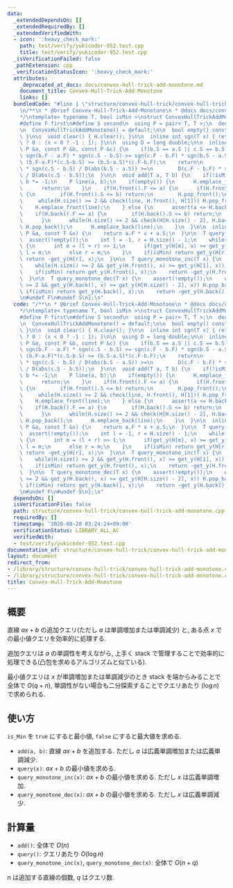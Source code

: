 ```yaml
---
data:
  _extendedDependsOn: []
  _extendedRequiredBy: []
  _extendedVerifiedWith:
  - icon: ':heavy_check_mark:'
    path: test/verify/yukicoder-952.test.cpp
    title: test/verify/yukicoder-952.test.cpp
  _isVerificationFailed: false
  _pathExtension: cpp
  _verificationStatusIcon: ':heavy_check_mark:'
  attributes:
    _deprecated_at_docs: docs/convex-hull-trick-add-monotone.md
    document_title: Convex-Hull-Trick-Add-Monotone
    links: []
  bundledCode: "#line 1 \"structure/convex-hull-trick/convex-hull-trick-add-monotone.cpp\"\
    \n/**\n * @brief Convex-Hull-Trick-Add-Monotone\n * @docs docs/convex-hull-trick-add-monotone.md\n\
    */\ntemplate< typename T, bool isMin >\nstruct ConvexHullTrickAddMonotone {\n\
    #define F first\n#define S second\n  using P = pair< T, T >;\n  deque< P > H;\n\
    \n  ConvexHullTrickAddMonotone() = default;\n\n  bool empty() const { return H.empty();\
    \ }\n\n  void clear() { H.clear(); }\n\n  inline int sgn(T x) { return x == 0\
    \ ? 0 : (x < 0 ? -1 : 1); }\n\n  using D = long double;\n\n  inline bool check(const\
    \ P &a, const P &b, const P &c) {\n    if(b.S == a.S || c.S == b.S)\n      return\
    \ sgn(b.F - a.F) * sgn(c.S - b.S) >= sgn(c.F - b.F) * sgn(b.S - a.S);\n\n    //return\
    \ (b.F-a.F)*(c.S-b.S) >= (b.S-a.S)*(c.F-b.F);\n    return\n        D(b.F - a.F)\
    \ * sgn(c.S - b.S) / D(abs(b.S - a.S)) >=\n        D(c.F - b.F) * sgn(b.S - a.S)\
    \ / D(abs(c.S - b.S));\n  }\n\n  void add(T a, T b) {\n    if(!isMin) a *= -1,\
    \ b *= -1;\n    P line(a, b);\n    if(empty()) {\n      H.emplace_front(line);\n\
    \      return;\n    }\n    if(H.front().F <= a) {\n      if(H.front().F == a)\
    \ {\n        if(H.front().S <= b) return;\n        H.pop_front();\n      }\n \
    \     while(H.size() >= 2 && check(line, H.front(), H[1])) H.pop_front();\n  \
    \    H.emplace_front(line);\n    } else {\n      assert(a <= H.back().F);\n  \
    \    if(H.back().F == a) {\n        if(H.back().S <= b) return;\n        H.pop_back();\n\
    \      }\n      while(H.size() >= 2 && check(H[H.size() - 2], H.back(), line))\
    \ H.pop_back();\n      H.emplace_back(line);\n    }\n  }\n\n  inline T get_y(const\
    \ P &a, const T &x) {\n    return a.F * x + a.S;\n  }\n\n  T query(T x) {\n  \
    \  assert(!empty());\n    int l = -1, r = H.size() - 1;\n    while(l + 1 < r)\
    \ {\n      int m = (l + r) >> 1;\n      if(get_y(H[m], x) >= get_y(H[m + 1], x))\
    \ l = m;\n      else r = m;\n    }\n    if(isMin) return get_y(H[r], x);\n   \
    \ return -get_y(H[r], x);\n  }\n\n  T query_monotone_inc(T x) {\n    assert(!empty());\n\
    \    while(H.size() >= 2 && get_y(H.front(), x) >= get_y(H[1], x)) H.pop_front();\n\
    \    if(isMin) return get_y(H.front(), x);\n    return -get_y(H.front(), x);\n\
    \  }\n\n  T query_monotone_dec(T x) {\n    assert(!empty());\n    while(H.size()\
    \ >= 2 && get_y(H.back(), x) >= get_y(H[H.size() - 2], x)) H.pop_back();\n   \
    \ if(isMin) return get_y(H.back(), x);\n    return -get_y(H.back(), x);\n  }\n\
    \n#undef F\n#undef S\n};\n"
  code: "/**\n * @brief Convex-Hull-Trick-Add-Monotone\n * @docs docs/convex-hull-trick-add-monotone.md\n\
    */\ntemplate< typename T, bool isMin >\nstruct ConvexHullTrickAddMonotone {\n\
    #define F first\n#define S second\n  using P = pair< T, T >;\n  deque< P > H;\n\
    \n  ConvexHullTrickAddMonotone() = default;\n\n  bool empty() const { return H.empty();\
    \ }\n\n  void clear() { H.clear(); }\n\n  inline int sgn(T x) { return x == 0\
    \ ? 0 : (x < 0 ? -1 : 1); }\n\n  using D = long double;\n\n  inline bool check(const\
    \ P &a, const P &b, const P &c) {\n    if(b.S == a.S || c.S == b.S)\n      return\
    \ sgn(b.F - a.F) * sgn(c.S - b.S) >= sgn(c.F - b.F) * sgn(b.S - a.S);\n\n    //return\
    \ (b.F-a.F)*(c.S-b.S) >= (b.S-a.S)*(c.F-b.F);\n    return\n        D(b.F - a.F)\
    \ * sgn(c.S - b.S) / D(abs(b.S - a.S)) >=\n        D(c.F - b.F) * sgn(b.S - a.S)\
    \ / D(abs(c.S - b.S));\n  }\n\n  void add(T a, T b) {\n    if(!isMin) a *= -1,\
    \ b *= -1;\n    P line(a, b);\n    if(empty()) {\n      H.emplace_front(line);\n\
    \      return;\n    }\n    if(H.front().F <= a) {\n      if(H.front().F == a)\
    \ {\n        if(H.front().S <= b) return;\n        H.pop_front();\n      }\n \
    \     while(H.size() >= 2 && check(line, H.front(), H[1])) H.pop_front();\n  \
    \    H.emplace_front(line);\n    } else {\n      assert(a <= H.back().F);\n  \
    \    if(H.back().F == a) {\n        if(H.back().S <= b) return;\n        H.pop_back();\n\
    \      }\n      while(H.size() >= 2 && check(H[H.size() - 2], H.back(), line))\
    \ H.pop_back();\n      H.emplace_back(line);\n    }\n  }\n\n  inline T get_y(const\
    \ P &a, const T &x) {\n    return a.F * x + a.S;\n  }\n\n  T query(T x) {\n  \
    \  assert(!empty());\n    int l = -1, r = H.size() - 1;\n    while(l + 1 < r)\
    \ {\n      int m = (l + r) >> 1;\n      if(get_y(H[m], x) >= get_y(H[m + 1], x))\
    \ l = m;\n      else r = m;\n    }\n    if(isMin) return get_y(H[r], x);\n   \
    \ return -get_y(H[r], x);\n  }\n\n  T query_monotone_inc(T x) {\n    assert(!empty());\n\
    \    while(H.size() >= 2 && get_y(H.front(), x) >= get_y(H[1], x)) H.pop_front();\n\
    \    if(isMin) return get_y(H.front(), x);\n    return -get_y(H.front(), x);\n\
    \  }\n\n  T query_monotone_dec(T x) {\n    assert(!empty());\n    while(H.size()\
    \ >= 2 && get_y(H.back(), x) >= get_y(H[H.size() - 2], x)) H.pop_back();\n   \
    \ if(isMin) return get_y(H.back(), x);\n    return -get_y(H.back(), x);\n  }\n\
    \n#undef F\n#undef S\n};\n"
  dependsOn: []
  isVerificationFile: false
  path: structure/convex-hull-trick/convex-hull-trick-add-monotone.cpp
  requiredBy: []
  timestamp: '2020-08-20 03:24:24+09:00'
  verificationStatus: LIBRARY_ALL_AC
  verifiedWith:
  - test/verify/yukicoder-952.test.cpp
documentation_of: structure/convex-hull-trick/convex-hull-trick-add-monotone.cpp
layout: document
redirect_from:
- /library/structure/convex-hull-trick/convex-hull-trick-add-monotone.cpp
- /library/structure/convex-hull-trick/convex-hull-trick-add-monotone.cpp.html
title: Convex-Hull-Trick-Add-Monotone
---
```

## 概要

直線 $ax+b$ の追加クエリ(ただし $a$ は単調増加または単調減少) と, ある点 $x$ での最小値クエリを効率的に処理する.

追加クエリは $a$ の単調性を考えながら, 上手く stack で管理することで効率的に処理できる(凸包を求めるアルゴリズムと似ている).

最小値クエリは $x$ が単調増加または単調減少のとき stack を端からみることで全体で $O(q + n)$, 単調性がない場合も二分探索することでクエリあたり $(\log n)$ で求められる.

## 使い方

`is_Min` を `true` にすると最小値, `false` にすると最大値を求める.

* `add(a, b)`: 直線 $ax + b$ を追加する. ただし $a$ は広義単調増加または広義単調減少.
* `query(x)`: $ax + b$ の最小値を求める.
* `query_monotone_inc(x)`: $ax + b$ の最小値を求める. ただし $x$ は広義単調増加.
* `query_monotone_dec(x)`: $ax + b$ の最小値を求める. ただし $x$ は広義単調減少.

## 計算量

* `add()`: 全体で $O(n)$
* `query()`: クエリあたり $O(\log n)$
* `query_monotone_inc(x)`, `query_monotone_dec(x)`: 全体で $O(n + q)$

$n$ は追加する直線の個数, $q$ はクエリ数. 
